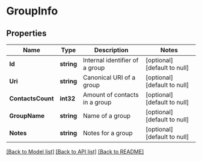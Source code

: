 # GroupInfo

## Properties
Name | Type | Description | Notes
------------ | ------------- | ------------- | -------------
**Id** | **string** | Internal identifier of a group | [optional] [default to null]
**Uri** | **string** | Canonical URI of a group | [optional] [default to null]
**ContactsCount** | **int32** | Amount of contacts in a group | [optional] [default to null]
**GroupName** | **string** | Name of a group | [optional] [default to null]
**Notes** | **string** | Notes for a group | [optional] [default to null]

[[Back to Model list]](../README.md#documentation-for-models) [[Back to API list]](../README.md#documentation-for-api-endpoints) [[Back to README]](../README.md)


